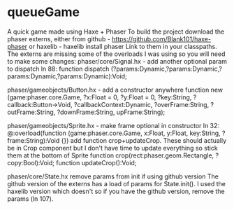 # queueGame
A quick game made using Haxe + Phaser
To build the project download the phaser externs, either from github - https://github.com/Blank101/haxe-phaser or haxelib - haxelib install phaser
Link to them in your classpaths.
The externs are missing some of the overloads I was using so you will need to make some changes:
phaser/core/Signal.hx - add another optional param to dispatch
ln 88: function dispatch (?params:Dynamic,?params:Dynamic,?params:Dynamic,?params:Dynamic):Void;

phaser/gameobjects/Button.hx - add a constructor anywhere
function new (game:phaser.core.Game, ?x:Float = 0, ?y:Float = 0, ?key:String, ?callback:Button->Void, ?callbackContext:Dynamic, ?overFrame:String, ?outFrame:String, ?downFrame:String, upFrame:String);

phaser/gameobjects/Sprite.hx - make frame optional in constructor
ln 32: @:overload(function (game:phaser.core.Game, x:Float, y:Float, key:String, ?frame:String):Void {})
add function crop+updateCrop. These should actually be in Crop component but I don't have time to update everything so stick them at the bottom of Sprite
function crop(rect:phaser.geom.Rectangle, ?copy:Bool):Void;
function updateCrop():Void;

phaser/core/State.hx remove params from init if using github version
The github version of the externs has a load of params for State.init(). I used the haxelib version which doesn't so if you have the github version, remove the params (ln 107).